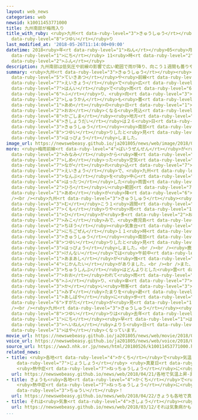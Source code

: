 ```yaml
---
layout: web_news
categories: web
newsid: k10011453771000
title: 九州南部が梅雨入り
title_with_ruby: <ruby>九州<rt data-ruby-level="3">きゅうしゅう</rt></ruby><ruby>南部<rt data-ruby-level="3">なんぶ</rt></ruby>が<ruby>梅雨入<rt
  data-ruby-level="8">つゆい</rt></ruby>り
last_modified_at: '2018-05-26T11:14:00+09:00'
datetime: 2018<ruby>年<rt data-ruby-level="1">ねん</rt></ruby>05<ruby>月<rt data-ruby-level="1">がつ</rt></ruby>26<ruby>日<rt
  data-ruby-level="1">にち</rt></ruby> 11<ruby>時<rt data-ruby-level="2">じ</rt></ruby>14<ruby>分<rt
  data-ruby-level="2">ふん</rt></ruby>
description: 九州南部は低気圧や前線の影響で広い範囲で雨が降り、向こう１週間も曇りや雨の日が多くなる見込みで、鹿児島地方気象台は２６日、「九州南部が梅雨入りしたと見られる」と発表しました。
summary: <ruby>九州<rt data-ruby-level="3">きゅうしゅう</rt></ruby><ruby>南部<rt data-ruby-level="3">なんぶ</rt></ruby>は<ruby>低気圧<rt
  data-ruby-level="5">ていきあつ</rt></ruby>や<ruby>前線<rt data-ruby-level="2">ぜんせん</rt></ruby>の<ruby>影響<rt
  data-ruby-level="7">えいきょう</rt></ruby>で<ruby>広<rt data-ruby-level="2">ひろ</rt></ruby>い<ruby>範囲<rt
  data-ruby-level="7">はんい</rt></ruby>で<ruby>雨<rt data-ruby-level="6">あめ</rt></ruby>が<ruby>降<rt
  data-ruby-level="6">ふ</rt></ruby>り、<ruby>向<rt data-ruby-level="3">む</rt></ruby>こう１<ruby>週間<rt
  data-ruby-level="2">しゅうかん</rt></ruby>も<ruby>曇<rt data-ruby-level="7">くも</rt></ruby>りや<ruby>雨<rt
  data-ruby-level="1">あめ</rt></ruby>の<ruby>日<rt data-ruby-level="1">ひ</rt></ruby>が<ruby>多<rt
  data-ruby-level="2">おお</rt></ruby>くなる<ruby>見込<rt data-ruby-level="7">みこ</rt></ruby>みで、<ruby>鹿児島<rt
  data-ruby-level="8">かごしま</rt></ruby><ruby>地方<rt data-ruby-level="2">ちほう</rt></ruby><ruby>気象台<rt
  data-ruby-level="4">きしょうだい</rt></ruby>は２６<ruby>日<rt data-ruby-level="1">にち</rt></ruby>、「<ruby>九州<rt
  data-ruby-level="3">きゅうしゅう</rt></ruby><ruby>南部<rt data-ruby-level="3">なんぶ</rt></ruby>が<ruby>梅雨入<rt
  data-ruby-level="8">つゆい</rt></ruby>りしたと<ruby>見<rt data-ruby-level="1">み</rt></ruby>られる」と<ruby>発表<rt
  data-ruby-level="3">はっぴょう</rt></ruby>しました。
image_url: https://newswebeasy.github.io/ja201805/news/web/image/2018/05/26/K10011453771_1805261125_1805261127_01_02.jpg
more: <ruby>梅雨前線<rt data-ruby-level="4">ばいうぜんせん</rt></ruby>が<ruby>停滞<rt data-ruby-level="7">ていたい</rt></ruby>し、<ruby>南<rt
  data-ruby-level="2">みなみ</rt></ruby>から<ruby>暖<rt data-ruby-level="6">あたた</rt></ruby>かく<ruby>湿<rt
  data-ruby-level="7">しめ</rt></ruby>った<ruby>空気<rt data-ruby-level="1">くうき</rt></ruby>が<ruby>流<rt
  data-ruby-level="7">なが</rt></ruby>れ<ruby>込<rt data-ruby-level="7">こ</rt></ruby>んでいる<ruby>影響<rt
  data-ruby-level="7">えいきょう</rt></ruby>で、<ruby>九州<rt data-ruby-level="3">きゅうしゅう</rt></ruby><ruby>南部<rt
  data-ruby-level="3">なんぶ</rt></ruby>を<ruby>中心<rt data-ruby-level="2">ちゅうしん</rt></ruby>に<ruby>発達<rt
  data-ruby-level="4">はったつ</rt></ruby>した<ruby>雨雲<rt data-ruby-level="2">あまぐも</rt></ruby>がかかり、<ruby>広<rt
  data-ruby-level="2">ひろ</rt></ruby>い<ruby>範囲<rt data-ruby-level="7">はんい</rt></ruby>で<ruby>雨<rt
  data-ruby-level="1">あめ</rt></ruby>が<ruby>降<rt data-ruby-level="6">ふ</rt></ruby>っています。<br
  /><br /><ruby>九州<rt data-ruby-level="3">きゅうしゅう</rt></ruby><ruby>南部<rt data-ruby-level="3">なんぶ</rt></ruby>は<ruby>向<rt
  data-ruby-level="3">む</rt></ruby>こう１<ruby>週間<rt data-ruby-level="2">しゅうかん</rt></ruby>も<ruby>曇<rt
  data-ruby-level="7">くも</rt></ruby>りや<ruby>雨<rt data-ruby-level="1">あめ</rt></ruby>の<ruby>日<rt
  data-ruby-level="1">ひ</rt></ruby>が<ruby>多<rt data-ruby-level="2">おお</rt></ruby>くなる<ruby>見込<rt
  data-ruby-level="7">みこ</rt></ruby>みで、<ruby>鹿児島<rt data-ruby-level="8">かごしま</rt></ruby><ruby>地方<rt
  data-ruby-level="2">ちほう</rt></ruby><ruby>気象台<rt data-ruby-level="4">きしょうだい</rt></ruby>は２６<ruby>日午前<rt
  data-ruby-level="2">にちごぜん</rt></ruby>１１<ruby>時<rt data-ruby-level="2">じ</rt></ruby>、「<ruby>九州<rt
  data-ruby-level="3">きゅうしゅう</rt></ruby><ruby>南部<rt data-ruby-level="3">なんぶ</rt></ruby>が<ruby>梅雨入<rt
  data-ruby-level="8">つゆい</rt></ruby>りしたと<ruby>見<rt data-ruby-level="1">み</rt></ruby>られる」と<ruby>発表<rt
  data-ruby-level="3">はっぴょう</rt></ruby>しました。<br /><br /><ruby>鹿児島<rt data-ruby-level="8">かごしま</rt></ruby><ruby>県内<rt
  data-ruby-level="3">けんない</rt></ruby>では<ruby>午前中<rt data-ruby-level="2">ごぜんちゅう</rt></ruby>、<ruby>雨足<rt
  data-ruby-level="1">あまあし</rt></ruby>が<ruby>強<rt data-ruby-level="2">つよ</rt></ruby>くなる<ruby>時間帯<rt
  data-ruby-level="4">じかんたい</rt></ruby>がありました。<br /><br />また、<ruby>宮崎市<rt data-ruby-level="7">みやざきし</rt></ruby><ruby>中心部<rt
  data-ruby-level="3">ちゅうしんぶ</rt></ruby>はどんよりとした<ruby>雲<rt data-ruby-level="2">くも</rt></ruby>に<ruby>覆<rt
  data-ruby-level="7">おお</rt></ruby>われて<ruby>雨<rt data-ruby-level="6">あめ</rt></ruby>が<ruby>降<rt
  data-ruby-level="6">ふ</rt></ruby>り、<ruby>傘<rt data-ruby-level="7">かさ</rt></ruby>をさした<ruby>買<rt
  data-ruby-level="3">か</rt></ruby>い<ruby>物客<rt data-ruby-level="3">ものきゃく</rt></ruby>などが<ruby>水<rt
  data-ruby-level="1">みず</rt></ruby>たまりを<ruby>避<rt data-ruby-level="7">さ</rt></ruby>けながら<ruby>足早<rt
  data-ruby-level="1">あしばや</rt></ruby>に<ruby>歩<rt data-ruby-level="2">ある</rt></ruby>く<ruby>姿<rt
  data-ruby-level="6">すがた</rt></ruby>が<ruby>見<rt data-ruby-level="1">み</rt></ruby>られました。<br
  /><br /><ruby>九州<rt data-ruby-level="3">きゅうしゅう</rt></ruby><ruby>南部<rt data-ruby-level="3">なんぶ</rt></ruby>の<ruby>梅雨入<rt
  data-ruby-level="8">つゆい</rt></ruby>りは<ruby>去年<rt data-ruby-level="3">きょねん</rt></ruby>より１１<ruby>日<rt
  data-ruby-level="1">にち</rt></ruby><ruby>早<rt data-ruby-level="1">はや</rt></ruby>く、<ruby>平年<rt
  data-ruby-level="3">へいねん</rt></ruby>より５<ruby>日<rt data-ruby-level="1">にち</rt></ruby><ruby>早<rt
  data-ruby-level="1">はや</rt></ruby>くなっています。
movie_url: https://newswebeasy.github.io/ja201805/news/web/movie/2018/05/26/k10011453771_201805261211_201805261219.mp4
voice_url: https://newswebeasy.github.io/ja201805/news/web/voice/2018/05/26/k10011453771_201805261211_201805261219.mp3
source_url: https://www3.nhk.or.jp/news/html/20180526/k10011453771000.html
related_news:
- title: <ruby>各地<rt data-ruby-level="4">かくち</rt></ruby>で<ruby>気温<rt data-ruby-level="3">きおん</rt></ruby><ruby>上昇<rt
    data-ruby-level="7">じょうしょう</rt></ruby> <ruby>真夏日<rt data-ruby-level="3">まなつび</rt></ruby>のところも
    <ruby>熱中症<rt data-ruby-level="7">ねっちゅうしょう</rt></ruby>に<ruby>注意<rt data-ruby-level="3">ちゅうい</rt></ruby>
  url: https://newswebeasy.github.io/news/web/2018/04/21/各地で気温上昇-真夏日のところも-熱中症に注意
- title: きょうも<ruby>各地<rt data-ruby-level="4">かくち</rt></ruby>で<ruby>真夏日<rt data-ruby-level="3">まなつび</rt></ruby>か
    <ruby>熱中症<rt data-ruby-level="7">ねっちゅうしょう</rt></ruby>に<ruby>十分<rt data-ruby-level="2">じゅうぶん</rt></ruby><ruby>注意<rt
    data-ruby-level="3">ちゅうい</rt></ruby>！
  url: https://newswebeasy.github.io/news/web/2018/04/22/きょうも各地で真夏日か-熱中症に十分注意
- title: それは<ruby>気象<rt data-ruby-level="4">きしょう</rt></ruby><ruby>病<rt data-ruby-level="3">びょう</rt></ruby>かも
  url: https://newswebeasy.github.io/news/web/2018/03/12/それは気象病かも
...
```

